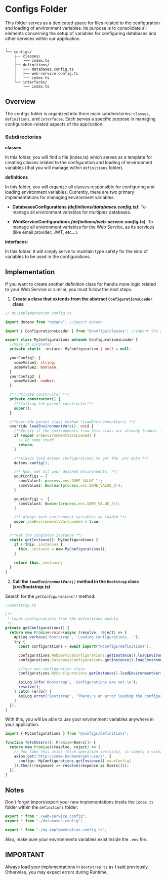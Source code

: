 # Configs Folder

This folder serves as a dedicated space for files related to the configuration and loading of environment variables. Its purpose is to consolidate all elements concerning the setup of variables for configuring databases and other services within our application. 

```shell
.
└── configs/
    ├── classes/
    │   └── index.ts
    ├── definitions/
    │   ├── databases.config.ts
    │   ├── web-service.config.ts
    │   └── index.ts
    └── interfaces/
        └── index.ts
```

## Overview

The configs folder is organized into three main subdirectories: ```classes```, ```definitions```, and ```interfaces```. Each serves a specific purpose in managing configuration-related aspects of the application.

### Subdirectories

**classes**

In this folder, you will find a file (index.ts) which serves as a template for creating classes related to the configuration and loading of environment variables (that you will manage within ```definitions``` folder).

**definitions**

In this folder, you will organize all classes responsible for configuring and loading environment variables. Currently, there are two primary implementations for managing environment variables:

- **DatabasesConfigurations _(definitions/databases.config.ts)_**: To manage all environment variables for multiples databases.

- **WebServiceConfigurations _(definitions/web-service.config.ts)_**: To manage all environment variables for the Web Service, as its services (like email provider, JWT, etc...).

**interfaces**: 

In this folder, it will simply serve to maintain type safety for the kind of variables to be used in the configurations.

## Implementation

If you want to create another definition class for handle more logic related to your Web Service or similar, you must follow the next steps.

1. **Create a class that extends from the abstract ```ConfigurationsLoader``` class**

```ts
// my-implementation.config.ts

import dotenv from "dotenv"; //import dotenv

import { ConfigurationsLoader } from "@configs/classes"; //import the abstract class

export class MyConfigurations extends ConfigurationsLoader {
  //Make it singleton
  private static _instace: MyConfiguration | null = null;

  yourConfig1: {
    someValue1: string;
    someValue2: boolean;
  }
  yourConfig2: {
    someValue3: number;
  }

  /** Private constructor **/
  private constructor() {
    /**Calling the parent constructor**/
    super();
  }

  /**Override parent class method (loadEnvironmentVars) **/
  override loadEnvironmentVars(): void {
    /**Verify if the environments from this class are already loaded. **/
    if (super.areEnvironmentVarsLoaded) {
      // Do some stuff
      return;
    }

    /**Always load dotenv configurations to get the .env data **/
    dotenv.config();

    /** Now, set all your desired environments. **/
    yourConfig1 = {
      someValue1: process.env.SOME_VALUE_1!;
      someValue2: Boolean(process.env.SOME_VALUE_2!);
    }

    yourConfig2 =  {
      someValue3: Number(process.env.SOME_VALUE_3!);
    }

    /** Always mark environment variables as loaded **/
    super.areEnvironmentsVarsLoaded = true;
  }

  /**Get the singleton instance **/
  static getInstance(): MyConfigurations {
    if (!this._instance) {
      this._instance = new MyConfigurations();
    }
    
    return this._instance;
  }
}
```

2. **Call the _```loadEnvironmentVars()```_ method in the ```Bootstrap``` class _(src/Bootstrap.ts)_**

Search for the _```getConfigurations()```_ method:

```ts
//Bootstrap.ts

/**
 * Loads configurations from the definitions module.
 */
private getConfigurations() {
  return new Promise<void>(async (resolve, reject) => {
    ApiLog.verbose('Bootstrap', 'Loading configurations...');
    try {
      const configurations = await import("@configs/definitions");

      configurations.WebServiceConfigurations.getInstance().loadEnvironmentVars();
      configurations.DatabasesConfigurations.getInstance().loadEnvironmentVars();

      //Your own configuration class
      configurations.MyConfigurations.getInstance().loadEnvironmentVars();

      ApiLog.info('Bootstrap', 'Configurations are set.\n');
      resolve();
    } catch (error) {
      ApiLog.error('Bootstrap', 'There\'s an error loading the configurations.', error);
    }
  });
}
```
With this, you will be able to use your environment variables anywhere in your application.

```ts
import { MyConfigurations } from "@configs/definitions";

function fetchUsers(): Promise<Users[]> {
  return new Promise((resolve, reject) => {
    // Don take this axios fetch operation seriosuly, is simply a visual example :).
    axios.get('http://some-backend/get-users', {
      configs: MyConfigurations.getInstance().yourConfig1
    }).then((response) => resolve(response as Users[]));
  });
}
```

## Notes

Don't forget import/export your new implementations inside the ```index.ts``` folder within the ```definitions``` folder:

```ts
export * from "./web-service.config";
export * from "./databases.config";

export * from "./my-implementation.config.ts";
```

Also, make sure your environments variables exist inside the ```.env``` file.

## IMPORTANT

Always load your implementations in ```Bootstrap.ts``` as I said previously. Otherwise, you may expect errors during Runtime.
